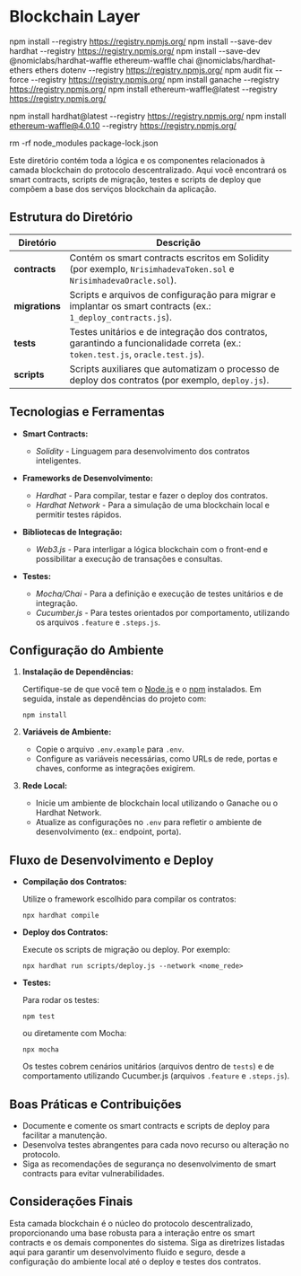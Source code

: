 # Blockchain Layer

npm install --registry https://registry.npmjs.org/
npm install --save-dev hardhat --registry https://registry.npmjs.org/
npm install --save-dev @nomiclabs/hardhat-waffle ethereum-waffle chai @nomiclabs/hardhat-ethers ethers dotenv --registry https://registry.npmjs.org/
npm audit fix --force --registry https://registry.npmjs.org/
npm install ganache --registry https://registry.npmjs.org/
npm install ethereum-waffle@latest --registry https://registry.npmjs.org/

npm install hardhat@latest --registry https://registry.npmjs.org/
npm install ethereum-waffle@4.0.10 --registry https://registry.npmjs.org/

rm -rf node_modules package-lock.json

Este diretório contém toda a lógica e os componentes relacionados à camada blockchain do protocolo descentralizado. Aqui você encontrará os smart contracts, scripts de migração, testes e scripts de deploy que compõem a base dos serviços blockchain da aplicação.

## Estrutura do Diretório

| Diretório      | Descrição                                                                                                         |
| -------------- | ----------------------------------------------------------------------------------------------------------------- |
| **contracts**  | Contém os smart contracts escritos em Solidity (por exemplo, `NrisimhadevaToken.sol` e `NrisimhadevaOracle.sol`).      |
| **migrations** | Scripts e arquivos de configuração para migrar e implantar os smart contracts (ex.: `1_deploy_contracts.js`).         |
| **tests**      | Testes unitários e de integração dos contratos, garantindo a funcionalidade correta (ex.: `token.test.js`, `oracle.test.js`). |
| **scripts**    | Scripts auxiliares que automatizam o processo de deploy dos contratos (por exemplo, `deploy.js`).                   |

## Tecnologias e Ferramentas

- **Smart Contracts:**  
  - *Solidity* - Linguagem para desenvolvimento dos contratos inteligentes.

- **Frameworks de Desenvolvimento:**  
  - *Hardhat* - Para compilar, testar e fazer o deploy dos contratos.
  - *Hardhat Network* - Para a simulação de uma blockchain local e permitir testes rápidos.

- **Bibliotecas de Integração:**  
  - *Web3.js* - Para interligar a lógica blockchain com o front-end e possibilitar a execução de transações e consultas.

- **Testes:**  
  - *Mocha/Chai* - Para a definição e execução de testes unitários e de integração.
  - *Cucumber.js* - Para testes orientados por comportamento, utilizando os arquivos `.feature` e `.steps.js`.

## Configuração do Ambiente

1. **Instalação de Dependências:**

   Certifique-se de que você tem o [Node.js](https://nodejs.org/) e o [npm](https://www.npmjs.com/) instalados. Em seguida, instale as dependências do projeto com:

   ```
   npm install
   ```

2. **Variáveis de Ambiente:**

   - Copie o arquivo `.env.example` para `.env`.
   - Configure as variáveis necessárias, como URLs de rede, portas e chaves, conforme as integrações exigirem.

3. **Rede Local:**

   - Inicie um ambiente de blockchain local utilizando o Ganache ou o Hardhat Network.
   - Atualize as configurações no `.env` para refletir o ambiente de desenvolvimento (ex.: endpoint, porta).

## Fluxo de Desenvolvimento e Deploy

- **Compilação dos Contratos:**

   Utilize o framework escolhido para compilar os contratos:

   ```
   npx hardhat compile
   ```

- **Deploy dos Contratos:**

   Execute os scripts de migração ou deploy. Por exemplo:

   ```
   npx hardhat run scripts/deploy.js --network <nome_rede>
   ```

- **Testes:**

   Para rodar os testes:

   ```
   npm test
   ```
   ou diretamente com Mocha:

   ```
   npx mocha
   ```

   Os testes cobrem cenários unitários (arquivos dentro de `tests`) e de comportamento utilizando Cucumber.js (arquivos `.feature` e `.steps.js`).

## Boas Práticas e Contribuições

- Documente e comente os smart contracts e scripts de deploy para facilitar a manutenção.
- Desenvolva testes abrangentes para cada novo recurso ou alteração no protocolo.
- Siga as recomendações de segurança no desenvolvimento de smart contracts para evitar vulnerabilidades.

## Considerações Finais

Esta camada blockchain é o núcleo do protocolo descentralizado, proporcionando uma base robusta para a interação entre os smart contracts e os demais componentes do sistema. Siga as diretrizes listadas aqui para garantir um desenvolvimento fluido e seguro, desde a configuração do ambiente local até o deploy e testes dos contratos.

